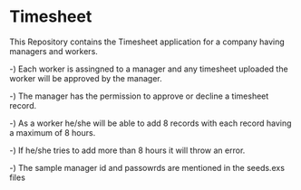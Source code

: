 # Timesheet

This Repository contains the Timesheet application for a company having managers and workers. 

-) Each worker is assingned to a manager and any timesheet uploaded the worker will be approved by the manager. 

-) The manager has the permission to approve or decline a timesheet record.

-) As a worker he/she will be able to add 8 records with each record having a maximum of 8 hours.

-) If he/she tries to add more than 8 hours it will throw an error.

-) The sample manager id and passowrds are mentioned in the seeds.exs files


